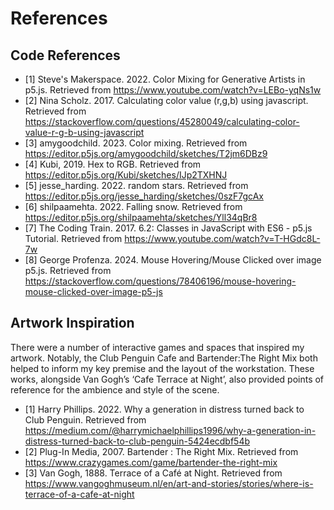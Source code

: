 # References
## Code References
- [1] Steve's Makerspace. 2022. Color Mixing for Generative Artists in p5.js. Retrieved from https://www.youtube.com/watch?v=LEBo-yqNs1w 
- [2] Nina Scholz. 2017. Calculating color value (r,g,b) using javascript. Retrieved from https://stackoverflow.com/questions/45280049/calculating-color-value-r-g-b-using-javascript 
- [3] amygoodchild. 2023. Color mixing. Retrieved from https://editor.p5js.org/amygoodchild/sketches/T2jm6DBz9 
- [4] Kubi, 2019. Hex to RGB. Retrieved from https://editor.p5js.org/Kubi/sketches/IJp2TXHNJ 
- [5] jesse_harding. 2022. random stars. Retrieved from https://editor.p5js.org/jesse_harding/sketches/0szF7gcAx  
- [6] shilpaamehta. 2022. Falling snow. Retrieved from https://editor.p5js.org/shilpaamehta/sketches/Yll34qBr8 
- [7] The Coding Train. 2017.  6.2: Classes in JavaScript with ES6 - p5.js Tutorial. Retrieved from https://www.youtube.com/watch?v=T-HGdc8L-7w 
- [8] George Profenza. 2024. Mouse Hovering/Mouse Clicked over image p5.js. Retrieved from https://stackoverflow.com/questions/78406196/mouse-hovering-mouse-clicked-over-image-p5-js 

## Artwork Inspiration
There were a number of interactive games and spaces that inspired my artwork. Notably, the Club Penguin Cafe and Bartender:The Right Mix both helped to inform my key premise and the layout of the workstation. These works, alongside Van Gogh’s ‘Cafe Terrace at Night’, also provided points of reference for the ambience and style of the scene. 
- [1] Harry Phillips. 2022. Why a generation in distress turned back to Club Penguin. Retrieved from https://medium.com/@harrymichaelphillips1996/why-a-generation-in-distress-turned-back-to-club-penguin-5424ecdbf54b 
- [2] Plug-In Media, 2007. Bartender : The Right Mix. Retrieved from https://www.crazygames.com/game/bartender-the-right-mix 
- [3] Van Gogh, 1888. Terrace of a Café at Night. Retrieved from https://www.vangoghmuseum.nl/en/art-and-stories/stories/where-is-terrace-of-a-cafe-at-night

